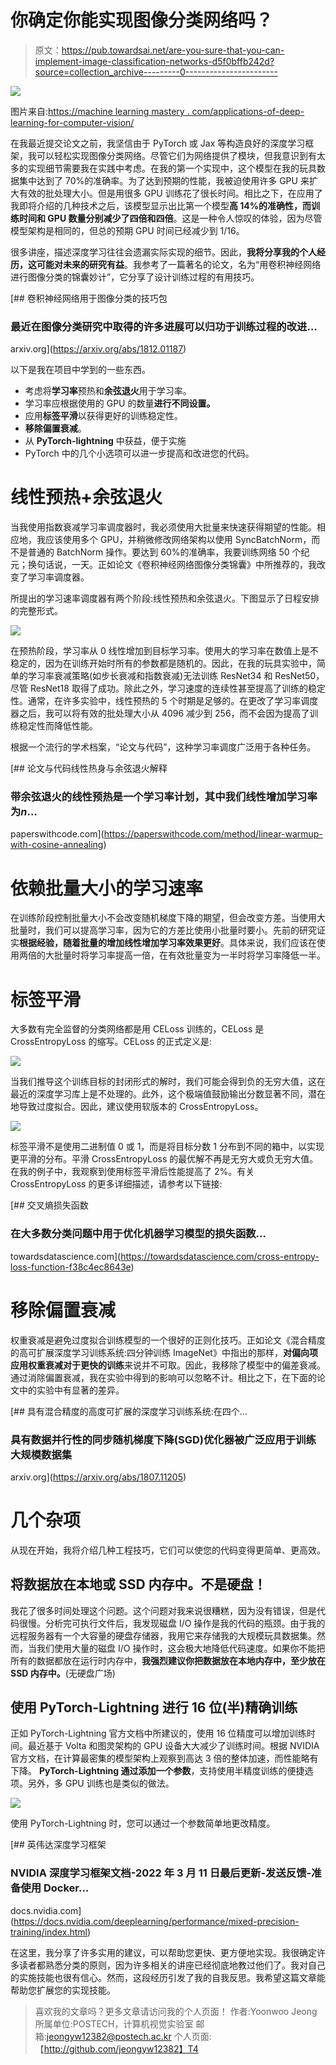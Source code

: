 # 你确定你能实现图像分类网络吗？

> 原文：<https://pub.towardsai.net/are-you-sure-that-you-can-implement-image-classification-networks-d5f0bffb242d?source=collection_archive---------0----------------------->

![](img/a82077acc4d807b93fad5300ce3a4571.png)

图片来自:[https://machine learning mastery . com/applications-of-deep-learning-for-computer-vision/](https://machinelearningmastery.com/applications-of-deep-learning-for-computer-vision/)

在我最近提交论文之前，我坚信由于 PyTorch 或 Jax 等构造良好的深度学习框架，我可以轻松实现图像分类网络。尽管它们为网络提供了模块，但我意识到有太多的实现细节需要我在实践中考虑。在我的第一个实现中，这个模型在我的玩具数据集中达到了 70%的准确率。为了达到预期的性能，我被迫使用许多 GPU 来扩大有效的批处理大小。但是用很多 GPU 训练花了很长时间。相比之下，在应用了我即将介绍的几种技术之后，该模型显示出比第一个模型**高 14%的准确性，而训练时间和 GPU 数量分别减少了四倍和四倍**。这是一种令人惊叹的体验，因为尽管模型架构是相同的，但总的预期 GPU 时间已经减少到 1/16。

很多讲座，描述深度学习往往会遗漏实际实现的细节。因此，**我将分享我的个人经历，这可能对未来的研究有益**。我参考了一篇著名的论文，名为“用卷积神经网络进行图像分类的锦囊妙计”，它分享了设计训练过程的有用技巧。

[](https://arxiv.org/abs/1812.01187) [## 卷积神经网络用于图像分类的技巧包

### 最近在图像分类研究中取得的许多进展可以归功于训练过程的改进…

arxiv.org](https://arxiv.org/abs/1812.01187) 

以下是我在项目中学到的一些东西。

*   考虑将**学习率**预热和**余弦退火**用于学习率。
*   学习率应根据使用的 GPU 的数量**进行不同设置。**
*   应用**标签平滑**以获得更好的训练稳定性。
*   **移除偏置衰减**。
*   从 **PyTorch-lightning** 中获益，便于实施
*   PyTorch 中的几个小选项可以进一步提高和改进您的代码。

# 线性预热+余弦退火

当我使用指数衰减学习率调度器时，我必须使用大批量来快速获得期望的性能。相应地，我应该使用多个 GPU，并稍微修改网络架构以使用 SyncBatchNorm，而不是普通的 BatchNorm 操作。要达到 60%的准确率，我要训练网络 50 个纪元；换句话说，一天。正如论文《卷积神经网络图像分类锦囊》中所推荐的，我改变了学习率调度器。

所提出的学习速率调度器有两个阶段:线性预热和余弦退火。下图显示了日程安排的完整形式。

![](img/1c2c3a3006c9a49605f5ca962aac755c.png)

在预热阶段，学习率从 0 线性增加到目标学习率。使用大的学习率在数值上是不稳定的，因为在训练开始时所有的参数都是随机的。因此，在我的玩具实验中，简单的学习率衰减策略(如步长衰减和指数衰减)无法训练 ResNet34 和 ResNet50，尽管 ResNet18 取得了成功。除此之外，学习速度的连续性甚至提高了训练的稳定性。通常，在许多实验中，线性预热的 5 个时期是足够的。在更改了学习率调度器之后，我可以将有效的批处理大小从 4096 减少到 256，而不会因为提高了训练稳定性而降低性能。

根据一个流行的学术档案，“论文与代码”，这种学习率调度广泛用于各种任务。

[](https://paperswithcode.com/method/linear-warmup-with-cosine-annealing) [## 论文与代码线性热身与余弦退火解释

### 带余弦退火的线性预热是一个学习率计划，其中我们线性增加学习率为$n$…

paperswithcode.com](https://paperswithcode.com/method/linear-warmup-with-cosine-annealing) 

# 依赖批量大小的学习速率

在训练阶段控制批量大小不会改变随机梯度下降的期望，但会改变方差。当使用大批量时，我们可以提高学习率，因为它的方差比使用小批量时要小。先前的研究证实**根据经验，随着批量的增加线性增加学习率效果更好**。具体来说，我们应该在使用两倍的大批量时将学习率提高一倍，在有效批量变为一半时将学习率降低一半。

# 标签平滑

大多数有完全监督的分类网络都是用 CELoss 训练的，CELoss 是 CrossEntropyLoss 的缩写。CELoss 的正式定义是:

![](img/b3afc6d979a28c265e694fc8fd670f3b.png)

当我们推导这个训练目标的封闭形式的解时，我们可能会得到负的无穷大值，这在最近的深度学习库上是不处理的。此外，这个极端值鼓励输出分数显著不同，潜在地导致过度拟合。因此，建议使用软版本的 CrossEntropyLoss。

![](img/75738de8b2f53ff5edef6b4de7f616dd.png)

标签平滑不是使用二进制值 0 或 1，而是将目标分数 1 分布到不同的箱中，以实现更平滑的分布。平滑 CrossEntropyLoss 的最优解不再是无穷大或负无穷大值。在我的例子中，我观察到使用标签平滑后性能提高了 2%。有关 CrossEntropyLoss 的更多详细描述，请参考以下链接:

[](https://towardsdatascience.com/cross-entropy-loss-function-f38c4ec8643e) [## 交叉熵损失函数

### 在大多数分类问题中用于优化机器学习模型的损失函数…

towardsdatascience.com](https://towardsdatascience.com/cross-entropy-loss-function-f38c4ec8643e) 

# 移除偏置衰减

权重衰减是避免过度拟合训练模型的一个很好的正则化技巧。正如论文《混合精度的高可扩展深度学习训练系统:四分钟训练 ImageNet》中指出的那样，**对偏向项应用权重衰减对于更快的训练**来说并不可取。因此，我移除了模型中的偏差衰减。通过消除偏置衰减，我在实验中得到的影响可以忽略不计。相比之下，在下面的论文中的实验中有显著的差异。

[](https://arxiv.org/abs/1807.11205) [## 具有混合精度的高度可扩展的深度学习训练系统:在四个…

### 具有数据并行性的同步随机梯度下降(SGD)优化器被广泛应用于训练大规模数据集

arxiv.org](https://arxiv.org/abs/1807.11205) 

# 几个杂项

从现在开始，我将介绍几种工程技巧，它们可以使您的代码变得更简单、更高效。

## 将数据放在本地或 SSD 内存中。不是硬盘！

我花了很多时间处理这个问题。这个问题对我来说很糟糕，因为没有错误，但是代码很慢。分析完可执行文件后，我发现磁盘 I/O 操作是我的代码的瓶颈。由于我的远程服务器有一个大容量的硬盘存储器，我用它来存储我的大规模玩具数据集。然而，当我们使用大量的磁盘 I/O 操作时，这会极大地降低代码速度。如果你不能把所有的数据都放在运行时内存中，**我强烈建议你把数据放在本地内存中，至少放在 SSD 内存中。**(无硬盘广场)

## 使用 PyTorch-Lightning 进行 16 位(半)精确训练

正如 PyTorch-Lightning 官方文档中所建议的，使用 16 位精度可以增加训练时间。最近基于 Volta 和图灵架构的 GPU 设备大大减少了训练时间。根据 NVIDIA 官方文档，在计算最密集的模型架构上观察到高达 3 倍的整体加速，而性能略有下降。 **PyTorch-Lightning 通过添加一个参数**，支持使用半精度训练的便捷选项。另外，多 GPU 训练也是类似的做法。

![](img/d53a6d5e69127689974a54bb4f344615.png)

使用 PyTorch-Lightning 时，您可以通过一个参数简单地更改精度。

 [## 英伟达深度学习框架

### NVIDIA 深度学习框架文档-2022 年 3 月 11 日最后更新-发送反馈-准备使用 Docker…

docs.nvidia.com](https://docs.nvidia.com/deeplearning/performance/mixed-precision-training/index.html) 

在这里，我分享了许多实用的建议，可以帮助您更快、更方便地实现。我很确定许多读者都熟悉分类的原则，因为许多相关的讲座已经彻底地教过他们了。我对自己的实施技能也很有信心。然而，这段经历引发了我的自我反思。我希望这篇文章能帮助您扩展您的实现技能。

> 喜欢我的文章吗？更多文章请访问我的个人页面！
> 作者:Yoonwoo Jeong
> 所属单位:POSTECH，计算机视觉实验室
> 邮箱:jeongyw12382@postech.ac.kr
> 个人页面:【http://github.com/jeongyw12382】T4